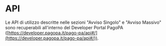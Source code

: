 # API

Le API di utilizzo descritte nelle sezioni "Avviso Singolo" e "Avviso Massivo" sono recuperabili all'interno del Developer Portal PagoPA ([https://developer.pagopa.it/pago-pa/api#/](https://developer.pagopa.it/pago-pa/api#/)).
